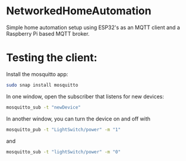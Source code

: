 # NetworkedHomeAutomation
Simple home automation setup using ESP32's as an MQTT client and a Raspberry Pi based MQTT broker.

# Testing the client:

Install the mosquitto app:

```bash
sudo snap install mosquitto
```

In one window, open the subscriber that listens for new devices:

```bash
mosquitto_sub -t "newDevice"
```

In another window, you can turn the device on and off with 

```bash
mosquitto_pub -t "LightSwitch/power" -m "1"
```

and

```bash
mosquitto_sub -t "lightSwitch/power" -m "0"
```

